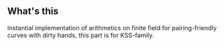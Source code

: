 ## What's this

Instantial implementation of arithmetics on finite field for pairing-friendly curves with dirty hands, this part is for KSS-family.